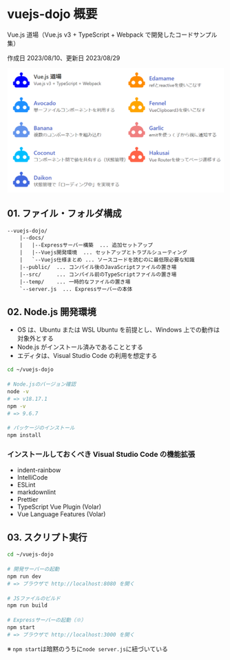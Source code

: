 # vuejs-dojo 概要

Vue.js 道場（Vue.js v3 + TypeScript + Webpack で開発したコードサンプル集）

作成日 2023/08/10、更新日 2023/08/29

![Screenshot](./Screenshot.png)

## 01. ファイル・フォルダ構成

```text
--vuejs-dojo/
    |--docs/
    |   |--Expressサーバー構築  ... 追加セットアップ
    |   |--Vuejs開発環境  ... セットアップとトラブルシューティング
    |   `--Vuejs仕様まとめ ... ソースコードを読むのに最低限必要な知識
    |--public/  ... コンパイル後のJavaScriptファイルの置き場
    |--src/     ... コンパイル前のTypeScriptファイルの置き場
    |--temp/    ... 一時的なファイルの置き場
    `--server.js  ... Expressサーバーの本体
```

## 02. Node.js 開発環境

- OS は、Ubuntu または WSL Ubuntu を前提とし、Windows 上での動作は対象外とする
- Node.js がインストール済みであることとする
- エディタは、Visual Studio Code の利用を想定する

```bash
cd ~/vuejs-dojo

# Node.jsのバージョン確認
node -v
# => v18.17.1
npm -v
# => 9.6.7

# パッケージのインストール
npm install
```

### インストールしておくべき Visual Studio Code の機能拡張

- indent-rainbow
- IntelliCode
- ESLint
- markdownlint
- Prettier
- TypeScript Vue Plugin (Volar)
- Vue Language Features (Volar)

## 03. スクリプト実行

```bash
cd ~/vuejs-dojo

# 開発サーバーの起動
npm run dev
# => ブラウザで http://localhost:8080 を開く

# JSファイルのビルド
npm run build

# Expressサーバーの起動（※）
npm start
# => ブラウザで http://localhost:3000 を開く
```

※ `npm start`は暗黙のうちに`node server.js`に紐づいている
